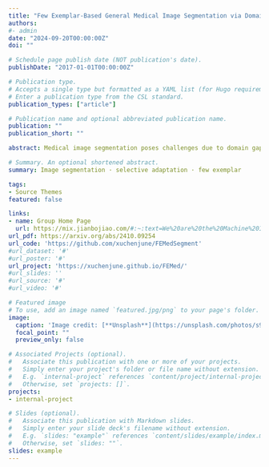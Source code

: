```yaml
---
title: "Few Exemplar-Based General Medical Image Segmentation via Domain-Aware Selective Adaptation"
authors:
#- admin
date: "2024-09-20T00:00:00Z"
doi: ""

# Schedule page publish date (NOT publication's date).
publishDate: "2017-01-01T00:00:00Z"

# Publication type.
# Accepts a single type but formatted as a YAML list (for Hugo requirements).
# Enter a publication type from the CSL standard.
publication_types: ["article"]

# Publication name and optional abbreviated publication name.
publication: ""
publication_short: ""

abstract: Medical image segmentation poses challenges due to domain gaps, data modality variations, and dependency on domain knowledge or experts, especially for low- and middle-income countries (LMICs). Whereas for humans, given a few exemplars (with corresponding labels), we are able to segment different medical images even without extensive domain-specific clinical training. In addition, current SAM-based medical segmentation models use fine-grained visual prompts, such as the maximum bounding rectangle generated from manually annotated lesion area segmentation masks, as bounding box prompt during the testing phase. However, in actual clinical diagnosis, no prior konwledge is avaiable for such fine-grained visual prompt. Our experimental results also reveal that previoums models nearly fail to predict when given coarser bbox prompts. Considering these drawbacks, we propose a domain-aware selective adaptation approach to adapt the general knowledge learned from a large model trained with natural images to the corresponding medical domains/modalities with access to only a few (e.g., less than 5) exemplars. Our method mitigates the aforementioned limitations, providing an efficient and LMICs-friendly solution. Extensive experimental analysis showcases the effectiveness of our approach, offering potential advancements in healthcare diagnostics and clinical applications in LMICs.

# Summary. An optional shortened abstract.
summary: Image segmentation · selective adaptation · few exemplar

tags:
- Source Themes
featured: false

links:
- name: Group Home Page
  url: https://mix.jianbojiao.com/#:~:text=We%20are%20the%20Machine%20Intelligence%20+%20x%20group%20at%20the
url_pdf: https://arxiv.org/abs/2410.09254
url_code: 'https://github.com/xuchenjune/FEMedSegment'
#url_dataset: '#'
#url_poster: '#'
url_project: 'https://xuchenjune.github.io/FEMed/'
#url_slides: ''
#url_source: '#'
#url_video: '#'

# Featured image
# To use, add an image named `featured.jpg/png` to your page's folder. 
image:
  caption: 'Image credit: [**Unsplash**](https://unsplash.com/photos/s9CC2SKySJM)'
  focal_point: ""
  preview_only: false

# Associated Projects (optional).
#   Associate this publication with one or more of your projects.
#   Simply enter your project's folder or file name without extension.
#   E.g. `internal-project` references `content/project/internal-project/index.md`.
#   Otherwise, set `projects: []`.
projects:
- internal-project

# Slides (optional).
#   Associate this publication with Markdown slides.
#   Simply enter your slide deck's filename without extension.
#   E.g. `slides: "example"` references `content/slides/example/index.md`.
#   Otherwise, set `slides: ""`.
slides: example
---
```

